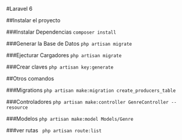 #Laravel 6

##Instalar  el proyecto

###Instalar Dependencias
```composer install```

###Generar la Base de Datos
```php artisan migrate```

###Ejecturar Cargadores
```php artisan migrate```

###Crear claves
```php artisan key:generate```


##Otros comandos

###Migrations
```php artisan make:migration create_producers_table```

###Controladores
```php artisan make:controller GenreController --resource```

###Modelos
```php artisan make:model Models/Genre```

###ver rutas
``` php artisan route:list```


